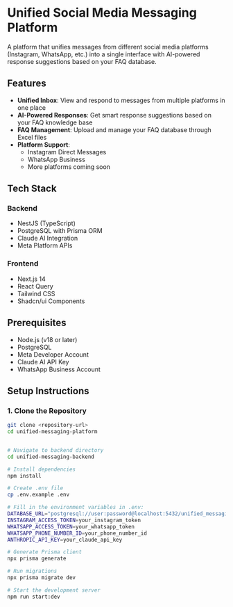 # Unified Social Media Messaging Platform

A platform that unifies messages from different social media platforms (Instagram, WhatsApp, etc.) into a single interface with AI-powered response suggestions based on your FAQ database.

## Features

- **Unified Inbox**: View and respond to messages from multiple platforms in one place
- **AI-Powered Responses**: Get smart response suggestions based on your FAQ knowledge base
- **FAQ Management**: Upload and manage your FAQ database through Excel files
- **Platform Support**:
  - Instagram Direct Messages
  - WhatsApp Business
  - More platforms coming soon

## Tech Stack

### Backend
- NestJS (TypeScript)
- PostgreSQL with Prisma ORM
- Claude AI Integration
- Meta Platform APIs

### Frontend
- Next.js 14
- React Query
- Tailwind CSS
- Shadcn/ui Components

## Prerequisites

- Node.js (v18 or later)
- PostgreSQL
- Meta Developer Account
- Claude AI API Key
- WhatsApp Business Account

## Setup Instructions

### 1. Clone the Repository
```bash
git clone <repository-url>
cd unified-messaging-platform


# Navigate to backend directory
cd unified-messaging-backend

# Install dependencies
npm install

# Create .env file
cp .env.example .env

# Fill in the environment variables in .env:
DATABASE_URL="postgresql://user:password@localhost:5432/unified_messaging"
INSTAGRAM_ACCESS_TOKEN=your_instagram_token
WHATSAPP_ACCESS_TOKEN=your_whatsapp_token
WHATSAPP_PHONE_NUMBER_ID=your_phone_number_id
ANTHROPIC_API_KEY=your_claude_api_key

# Generate Prisma client
npx prisma generate

# Run migrations
npx prisma migrate dev

# Start the development server
npm run start:dev